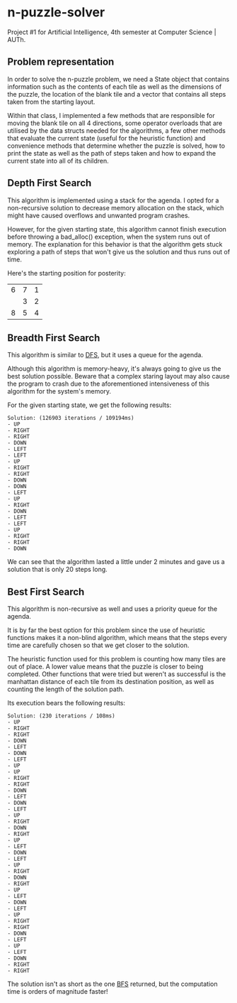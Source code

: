 # n-puzzle-solver
Project #1 for Artificial Intelligence, 4th semester at Computer Science | AUTh.

## Problem representation
In order to solve the n-puzzle problem, we need a State object
that contains information such as the contents of each tile
as well as the dimensions of the puzzle, the location of the blank tile
and a vector that contains all steps taken from the starting layout.

Within that class, I implemented a few methods that are responsible for moving
the blank tile on all 4 directions, some operator overloads that are utilised by
the data structs needed for the algorithms, a few other methods that evaluate the
current state (useful for the heuristic function) and convenience methods that determine
whether the puzzle is solved, how to print the state as well as the path of steps taken
and how to expand the current state into all of its children.

## Depth First Search
This algorithm is implemented using a stack for the agenda.
I opted for a non-recursive solution to decrease memory allocation on the stack,
which might have caused overflows and unwanted program crashes.

However, for the given starting state, this algorithm cannot finish execution before
throwing a bad_alloc() exception, when the system runs out of memory.
The explanation for this behavior is that the algorithm gets stuck exploring a path
of steps that won't give us the solution and thus runs out of time.

Here's the starting position for posterity:

||||
|---|---|---|
| 6 | 7 | 1 |
|   | 3 | 2 |
| 8 | 5 | 4 |


## Breadth First Search
This algorithm is similar to [DFS](#depth-first-search), but it uses a queue for the agenda.

Although this algorithm is memory-heavy, it's always going to give us the best solution possible.
Beware that a complex staring layout may also cause the program to crash due to the aforementioned
intensiveness of this algorithm for the system's memory.

For the given starting state, we get the following results:
```
Solution: (126903 iterations / 109194ms)
- UP
- RIGHT
- RIGHT
- DOWN
- LEFT
- LEFT
- UP
- RIGHT
- RIGHT
- DOWN
- DOWN
- LEFT
- UP
- RIGHT
- DOWN
- LEFT
- LEFT
- UP
- RIGHT
- RIGHT
- DOWN
```

We can see that the algorithm lasted a little under 2 minutes and gave us a solution that is
only 20 steps long.

## Best First Search
This algorithm is non-recursive as well and uses a priority queue for the agenda.

It is by far the best option for this problem since the use of heuristic functions makes it
a non-blind algorithm, which means that the steps every time are carefully chosen so that we
get closer to the solution.

The heuristic function used for this problem is counting how many tiles are out of place.
A lower value means that the puzzle is closer to being completed.
Other functions that were tried but weren't as successful is the manhattan distance of
each tile from its destination position, as well as counting the length of the solution path.

Its execution bears the following results:
```
Solution: (230 iterations / 108ms)
- UP
- RIGHT
- RIGHT
- DOWN
- LEFT
- DOWN
- LEFT
- UP
- UP
- RIGHT
- RIGHT
- DOWN
- LEFT
- DOWN
- LEFT
- UP
- RIGHT
- DOWN
- RIGHT
- UP
- LEFT
- DOWN
- LEFT
- UP
- RIGHT
- DOWN
- RIGHT
- UP
- LEFT
- DOWN
- LEFT
- UP
- RIGHT
- RIGHT
- DOWN
- LEFT
- UP
- LEFT
- DOWN
- RIGHT
- RIGHT
```

The solution isn't as short as the one [BFS](#best-first-search) returned, but the computation
time is orders of magnitude faster!
